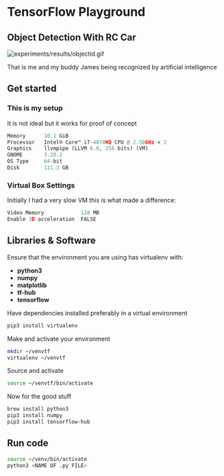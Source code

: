 # TensorFlow Playground

## Object Detection With RC Car

![experiments/results/objectid.gif](experiments/results/objectid.gif)

That is me and my buddy James being recognized by artificial intelligence

## Get started

### This is my setup

It is not ideal but it works for proof of concept

~~~python
Memory      10.1 GiB
Processor   Intel® Core™ i7-4870HQ CPU @ 2.50GHz × 2
Graphics    llvmpipe (LLVM 6.0, 256 bits) (VM)
GNOME       3.28.2
OS Type     64-bit
Disk        111.3 GB
~~~

### Virtual Box Settings

Initially I had a very slow VM this is what made a difference:

~~~python
Video Memory            128 MB
Enable 3D acceleration  FALSE
~~~

## Libraries & Software

Ensure that the environment you are using has virtualenv with:

- **python3**
- **numpy**
- **matplotlib**
- **tf-hub**
- **tensorflow**

Have dependencies installed preferably in a virtual environment

~~~bash
pip3 install virtualenv
~~~

Make and activate your environment

~~~bash
mkdir ~/venvtf
virtualenv ~/venvtf
~~~

Source and activate

~~~bash
source ~/venvtf/bin/activate
~~~

Now for the good stuff

~~~bash
brew install python3
pip3 install numpy
pip3 install tensorflow-hub
~~~

## Run code

~~~bash
source ~/venv/bin/activate
python3 <NAME OF .py FILE>
~~~